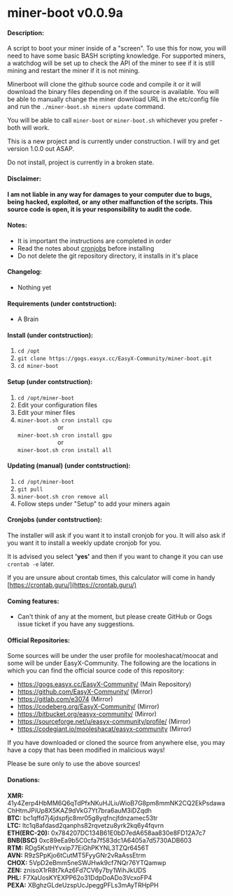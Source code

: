 # miner-boot v0.0.9a

#### Description:
A script to boot your miner inside of a "screen". To use this for now, you will need to have some basic BASH scripting knowledge. For supported miners, a watchdog will be set up to check the API of the miner to see if it is still mining and restart the miner if it is not mining.

Minerboot will clone the github source code and compile it or it will download the binary files depending on if the source is available. You will be able to manually change the miner download URL in the etc/config file and run the `./miner-boot.sh miners update` command.

You will be able to call `miner-boot` or `miner-boot.sh` whichever you prefer - both will work.

This is a new project and is currently under construction. I will try and get version 1.0.0 out ASAP.

Do not install, project is currently in a broken state.

#### Disclaimer:
**I am not liable in any way for damages to your computer due to bugs, being hacked, exploited, or any other malfunction of the scripts. This source code is open, it is your responsibility to audit the code.**

#### Notes:
- It is important the instructions are completed in order
- Read the notes about [cronjobs](#cronjobs) before installing
- Do not delete the git repository directory, it installs in it's place

#### Changelog:
- Nothing yet

#### Requirements (under contstruction):
- A Brain

#### Install (under contstruction):
1. `cd /opt`
2. `git clone https://gogs.easyx.cc/EasyX-Community/miner-boot.git`
3. `cd miner-boot`

#### Setup (under contstruction):
1. `cd /opt/miner-boot`
2. Edit your configuration files
3. Edit your miner files
4. ```miner-boot.sh cron install cpu```<br />
             or<br />
   ```miner-boot.sh cron install gpu```<br />
             or<br />
   ```miner-boot.sh cron install all```<br />

#### Updating (manual) (under contstruction):
1. `cd /opt/miner-boot`
2. `git pull`
3. `miner-boot.sh cron remove all`
4. Follow steps under "Setup" to add your miners again 

#### Cronjobs (under contstruction):
The installer will ask if you want it to install cronjob for you. It will also ask if you want it to install a weekly update cronjob for you.

It is advised you select **'yes'** and then if you want to change it you can use `crontab -e` later.

If you are unsure about crontab times, this calculator will come in handy [https://crontab.guru/](https://crontab.guru/)

#### Coming features:
- Can't think of any at the moment, but please create GitHub or Gogs issue ticket if you have any suggestions.

#### Official Repositories:
Some sources will be under the user profile for mooleshacat/moocat and some will be under EasyX-Community. The following are the locations in which you can find the official source code of this repository:
- https://gogs.easyx.cc/EasyX-Community/ (Main Repository)
- https://github.com/EasyX-Community/ (Mirror)
- https://gitlab.com/e3074 (Mirror)
- https://codeberg.org/EasyX-Community/ (Mirror)
- https://bitbucket.org/easyx-community/ (Mirror)
- https://sourceforge.net/u/easyx-community/profile/ (Mirror)
- https://codegiant.io/mooleshacat/easyx-community (Mirror)

If you have downloaded or cloned the source from anywhere else, you may have a copy that has been modified in malicious ways!

Please be sure only to use the above sources!


#### Donations:
**XMR:** 41y4Zerp4HbMM6Q6qTdPfxNKuHJLiuWioB7G8pm8mmNK2CQ2EkPsdawaChHtmJPiUp8X5KAZ9dVkG7Yt7bra6auM3iDZqdh <br />
**BTC:** bc1qffd7j4jdspfjc8mr05g8yqfncjfdnzamec53tr <br />
**LTC:** ltc1q8afdasd2qanphs82rqvetzu8yrk2kq6y4fqvrn <br />
**ETH(ERC-20):** 0x784207DC134B61E0bD7edA658aa830e8FD12A7c7 <br />
**BNB(BSC)** 0xc89eEa9b5C0cfa7f583dc1A6405a7d5730ADB603 <br />
**RTM:** RDg5KstHYvxip77EiGhPKYNL3TZQr6456T <br />
**AVN:** R9zSPpKjo6tCutMT5FyyGNr2vRaAssEtrm <br />
**CHOX:** 5VpD2eBmm5neSWJHwk9cf7NQr76YTQamwp <br />
**ZEN:** znisoX1rR8t7kAz6Fd7CV6y7by1WihJkUDS <br />
**PHL:** F7XaUosKYEXPP62o31DdpDoADo3VcxoFP4 <br />
**PEXA:** XBghzGLdeUzspUcJpeggPFLs3mAyTRHpPH <br />
